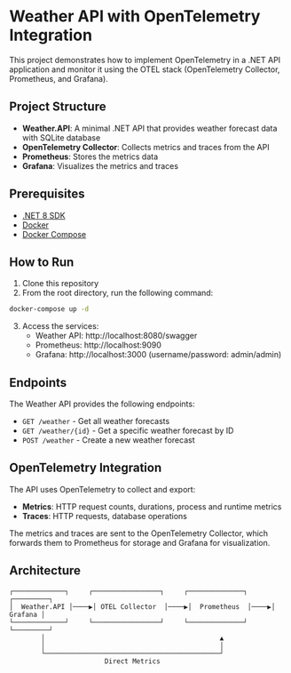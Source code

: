 # Weather API with OpenTelemetry Integration

This project demonstrates how to implement OpenTelemetry in a .NET API application and monitor it using the OTEL stack (OpenTelemetry Collector, Prometheus, and Grafana).

## Project Structure

- **Weather.API**: A minimal .NET API that provides weather forecast data with SQLite database
- **OpenTelemetry Collector**: Collects metrics and traces from the API
- **Prometheus**: Stores the metrics data
- **Grafana**: Visualizes the metrics and traces

## Prerequisites

- [.NET 8 SDK](https://dotnet.microsoft.com/download)
- [Docker](https://www.docker.com/products/docker-desktop/)
- [Docker Compose](https://docs.docker.com/compose/install/)

## How to Run

1. Clone this repository
2. From the root directory, run the following command:

```bash
docker-compose up -d
```

3. Access the services:
   - Weather API: http://localhost:8080/swagger
   - Prometheus: http://localhost:9090
   - Grafana: http://localhost:3000 (username/password: admin/admin)

## Endpoints

The Weather API provides the following endpoints:

- `GET /weather` - Get all weather forecasts
- `GET /weather/{id}` - Get a specific weather forecast by ID
- `POST /weather` - Create a new weather forecast

## OpenTelemetry Integration

The API uses OpenTelemetry to collect and export:

- **Metrics**: HTTP request counts, durations, process and runtime metrics
- **Traces**: HTTP requests, database operations

The metrics and traces are sent to the OpenTelemetry Collector, which forwards them to Prometheus for storage and Grafana for visualization.

## Architecture

```
┌─────────────┐     ┌─────────────────┐     ┌──────────────┐     ┌─────────┐
│  Weather.API │────▶│ OTEL Collector  │────▶│  Prometheus  │────▶│ Grafana │
└─────────────┘     └─────────────────┘     └──────────────┘     └─────────┘
        │                                            ▲
        │                                            │
        └────────────────────────────────────────────┘
                        Direct Metrics
